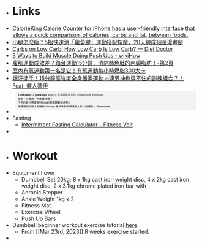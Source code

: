 - # Links
- [CalorieKing Calorie Counter for iPhone has a user-friendly interface that allows a quick comparison, of calories, carbs and fat, between foods.](https://program.calorieking.com/control-my-weight/day/2023-03-13)
- [小腿怎麼瘦？5招快速消「蘿蔔腿」運動搭配按摩，20天練成細長漫畫腿](https://www.elle.com/tw/beauty/health/g35870193/legs-exercises-home/)
- [Carbs on Low Carb: How Low Carb Is Low Carb? — Diet Doctor](https://www.dietdoctor.com/low-carb/how-low-carb-is-low-carb)
- [3 Ways to Build Muscle Doing Push Ups - wikiHow](https://www.wikihow.com/Build-Muscle-Doing-Push-Ups)
- [腹肌運動成效差？踏台運動15分鐘，消除鮪魚肚的內臟脂肪！-第2頁](https://www.edh.tw/article/22006/2)
- [室內有氧運動第一名是它！有氧運動每小時燃脂300大卡](https://www.edh.tw/article/10390)
- [爆汗徒手！15分鐘高強度全身居家運動 🔥連男神也撐不住的訓練組合？！Feat. 健人蓋伊](https://www.youtube.com/watch?v=M56to7gX6bE)
- ![image.png](../assets/image_1678799007945_0.png)
- Fasting
	- [Intermittent Fasting Calculator – Fitness Volt](https://fitnessvolt.com/if-calculator/)
-
- # Workout
- Equipment I own
	- Dumbbell Set 20kg; 8 x 1kg cast iron weight disc, 4 x 2kg cast iron weight disc, 2 x 3.1kg chrome plated iron bar with
	- Aerobic Stepper
	- Ankle Weight 1kg x 2
	- Fitness Mat
	- Exercise Wheel
	- Push Up Bars
- Dumbbell beginner workout exercise tutorial [here](https://www.muscleandstrength.com/workouts/3-day-full-body-dumbbell-workout)
	- From [[Mar 23rd, 2023]] 8 weeks exercise started.
-